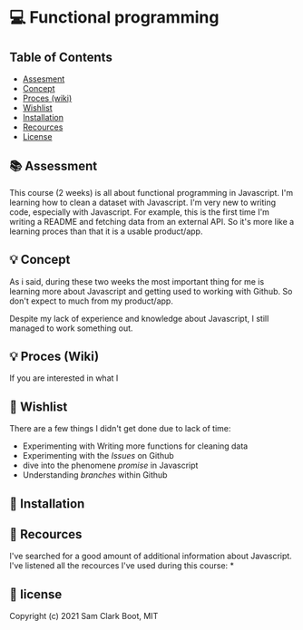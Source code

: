 # :computer: Functional programming

## Table of Contents
* [Assesment](https://github.com/samclarkb/Functional-programming#books-assessment)
* [Concept](https://github.com/samclarkb/Functional-programming#bulb-concept)
* [Proces (wiki)](https://github.com/samclarkb/Functional-programming#bulb-concept)
* [Wishlist](https://github.com/samclarkb/Functional-programming#memo-wishlist)
* [Installation](https://github.com/samclarkb/Functional-programming#wrench-installation)
* [Recources](https://github.com/samclarkb/Functional-programming#mag_right-recources)
* [License](https://github.com/samclarkb/Functional-programming#bookmark-license)

## :books: Assessment
This course (2 weeks) is all about functional programming in Javascript. I'm learning how to clean a dataset with Javascript. I'm very new to writing code, especially with Javascript. For example, this is the first time I'm writing a README and fetching data from an external API. So it's more like a learning proces than that it is a usable product/app.

## :bulb: Concept
As i said, during these two weeks the most important thing for me is learning more about Javascript and getting used to working with Github. So don't expect to much from my product/app.

Despite my lack of experience and knowledge about Javascript, I still managed to work something out.

## :bulb: Proces (Wiki)
If you are interested in what I 

## :memo: Wishlist
There are a few things I didn't get done due to lack of time:
* Experimenting with Writing more functions for cleaning data 
* Experimenting with the _Issues_ on Github
* dive into the phenomene _promise_ in Javascript
* Understanding _branches_ within Github

## :wrench: Installation

## :mag_right: Recources
I've searched for a good amount of additional information about Javascript. I've listened all the recources I've used during this course:
*

## :bookmark: license 
Copyright (c) 2021 Sam Clark Boot, MIT



